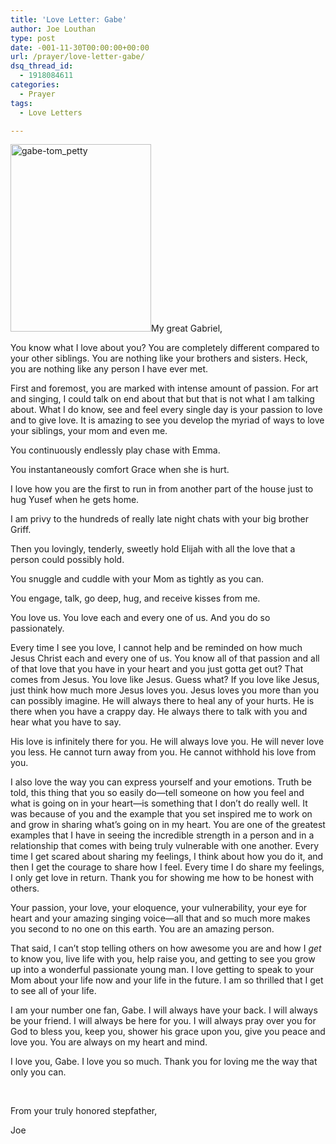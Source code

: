 ```yaml
---
title: 'Love Letter: Gabe'
author: Joe Louthan
type: post
date: -001-11-30T00:00:00+00:00
url: /prayer/love-letter-gabe/
dsq_thread_id:
  - 1918084611
categories:
  - Prayer
tags:
  - Love Letters

---
```

[<img class="alignright size-medium wp-image-1912" alt="gabe-tom_petty" src="https://i2.wp.com/theologic.us/wp-content/uploads/2013/03/gabe-tom_petty.jpeg?resize=225%2C300" width="225" height="300" data-recalc-dims="1" />][1]My great Gabriel,

You know what I love about you? You are completely different compared to your other siblings. You are nothing like your brothers and sisters. Heck, you are nothing like any person I have ever met.

First and foremost, you are marked with intense amount of passion. For art and singing, I could talk on end about that but that is not what I am talking about. What I do know, see and feel every single day is your passion to love and to give love. It is amazing to see you develop the myriad of ways to love your siblings, your mom and even me.

You continuously endlessly play chase with Emma.

You instantaneously comfort Grace when she is hurt.

I love how you are the first to run in from another part of the house just to hug Yusef when he gets home.

I am privy to the hundreds of really late night chats with your big brother Griff.

Then you lovingly, tenderly, sweetly hold Elijah with all the love that a person could possibly hold.

You snuggle and cuddle with your Mom as tightly as you can.

You engage, talk, go deep, hug, and receive kisses from me.

You love us. You love each and every one of us. And you do so passionately.

Every time I see you love, I cannot help and be reminded on how much Jesus Christ each and every one of us. You know all of that passion and all of that love that you have in your heart and you just gotta get out? That comes from Jesus. You love like Jesus. Guess what? If you love like Jesus, just think how much more Jesus loves you. Jesus loves you more than you can possibly imagine. He will always there to heal any of your hurts. He is there when you have a crappy day. He always there to talk with you and hear what you have to say.

His love is infinitely there for you. He will always love you. He will never love you less. He cannot turn away from you. He cannot withhold his love from you.

I also love the way you can express yourself and your emotions. Truth be told, this thing that you so easily do—tell someone on how you feel and what is going on in your heart—is something that I don’t do really well. It was because of you and the example that you set inspired me to work on and grow in sharing what&#8217;s going on in my heart. You are one of the greatest examples that I have in seeing the incredible strength in a person and in a relationship that comes with being truly vulnerable with one another. Every time I get scared about sharing my feelings, I think about how you do it, and then I get the courage to share how I feel. Every time I do share my feelings, I only get love in return. Thank you for showing me how to be honest with others.

Your passion, your love, your eloquence, your vulnerability, your eye for heart and your amazing singing voice—all that and so much more makes you second to no one on this earth. You are an amazing person.

That said, I can’t stop telling others on how awesome you are and how I _get_ to know you, live life with you, help raise you, and getting to see you grow up into a wonderful passionate young man. I love getting to speak to your Mom about your life now and your life in the future. I am so thrilled that I get to see all of your life.

I am your number one fan, Gabe. I will always have your back. I will always be your friend. I will always be here for you. I will always pray over you for God to bless you, keep you, shower his grace upon you, give you peace and love you. You are always on my heart and mind.

I love you, Gabe. I love you so much. Thank you for loving me the way that only you can.

&nbsp;

From your truly honored stepfather,

Joe

 [1]: https://i2.wp.com/theologic.us/wp-content/uploads/2013/03/gabe-tom_petty.jpeg
